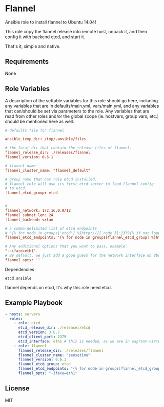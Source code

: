 Flannel
=========

Ansible role to install flannel to Ubuntu 14.04!

This role copy the flannel release into remote host,
unpack it, and then config it with backend etcd, and start it.

That's it, simple and native.

Requirements
------------

None

Role Variables
--------------

A description of the settable variables for this role should go here, including any variables that are in defaults/main.yml, vars/main.yml, and any variables that can/should be set via parameters to the role. Any variables that are read from other roles and/or the global scope (ie. hostvars, group vars, etc.) should be mentioned here as well.

``` conf
# defaults file for flannel

ansible_temp_dir: /tmp/.ansible/files

# the local dir that contain the release files of flannel.
flannel_release_dir: ./releases/flannel
flannel_version: 0.6.1

# flannel name
flannel_cluster_name: "flannel_default"

# group name that has role etcd installed.
# flannel role will use its first etcd server to load flannel config
# to etcd.
flannel_etcd_group: etcd


#
flannel_network: 172.16.0.0/12
flannel_subnet_len: 24
flannel_backend: vxlan

# a comma-delimited list of etcd endpoints
# "{% for node in groups['etcd'] %}http://{{ node }}:2379{% if not loop.last %},{% endif %}{% endfor %}"
flannel_etcd_endpoints: "{% for node in groups[flannel_etcd_group] %}http://{{ hostvars[node]['ansible_default_ipv4'].address }}:2379{% if not loop.last %},{% endif %}{% endfor %}"

# Any additional options that you want to pass, example:
"--iface=eth1".
# By default, we just add a good guess for the network interface on Vbox.  Otherwise, Flannel will probably make the right guess.
flannel_opts: ''
```

Dependencies

`etcd.ansible`

flannel depends on etcd, It's why this role need etcd.

Example Playbook
----------------

``` yaml
- hosts: servers
  roles:
    - role: etcd
      etcd_release_dir: ./releases/etcd
      etcd_version: 3.0.7
      etcd_client_port: 2379
      etcd_interface: eth1 # this is needed, as we are in vagrant-virtualbox
    - role: flannel
      flannel_release_dir: ./releases/flannel
      flannel_cluster_name: "sensetime"
      flannel_version: 0.6.1
      flannel_etcd_group: etcd
      flannel_etcd_endpoints: "{% for node in groups[flannel_etcd_group] %}http://{{ hostvars[node].ansible_eth1.ipv4.address }}:2379{% if not loop.last %},{% endif %}{% endfor %}"
      flannel_opts: "-iface=eth1"
```

License
-------

MIT
